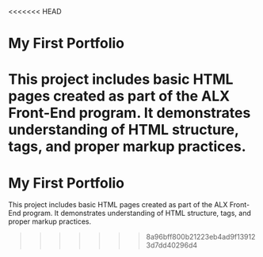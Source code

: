 <<<<<<< HEAD
# My First Portfolio

This project includes basic HTML pages created as part of the ALX Front-End program. It demonstrates understanding of HTML structure, tags, and proper markup practices.
=======
# My First Portfolio

This project includes basic HTML pages created as part of the ALX Front-End program. It demonstrates understanding of HTML structure, tags, and proper markup practices.
>>>>>>> 8a96bff800b21223eb4ad9f139123d7dd40296d4
